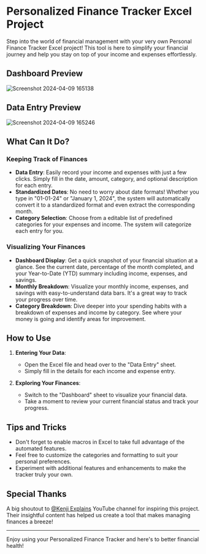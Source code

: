 # Personalized Finance Tracker Excel Project

Step into the world of financial management with your very own Personal Finance Tracker Excel project! This tool is here to simplify your financial journey and help you stay on top of your income and expenses effortlessly.

## Dashboard Preview

![Screenshot 2024-04-09 165138](https://github.com/aakash0210/Data-Professionals-Survey-PowerBI/assets/80809380/8ead2d9e-57a1-42ce-83bf-209ca3c9bedf)

## Data Entry Preview
![Screenshot 2024-04-09 165246](https://github.com/aakash0210/Data-Professionals-Survey-PowerBI/assets/80809380/5bae89fc-4317-4ae0-84b7-7d6dd7d6a9fc)

## What Can It Do?

### Keeping Track of Finances

- **Data Entry**: Easily record your income and expenses with just a few clicks. Simply fill in the date, amount, category, and optional description for each entry.
- **Standardized Dates**: No need to worry about date formats! Whether you type in "01-01-24" or "January 1, 2024", the system will automatically convert it to a standardized format and even extract the corresponding month.
- **Category Selection**: Choose from a editable list of predefined categories for your expenses and income. The system will categorize each entry for you.

### Visualizing Your Finances

- **Dashboard Display**: Get a quick snapshot of your financial situation at a glance. See the current date, percentage of the month completed, and your Year-to-Date (YTD) summary including income, expenses, and savings.
- **Monthly Breakdown**: Visualize your monthly income, expenses, and savings with easy-to-understand data bars. It's a great way to track your progress over time.
- **Category Breakdown**: Dive deeper into your spending habits with a breakdown of expenses and income by category. See where your money is going and identify areas for improvement.

## How to Use

1. **Entering Your Data**:
   - Open the Excel file and head over to the "Data Entry" sheet.
   - Simply fill in the details for each income and expense entry.

2. **Exploring Your Finances**:
   - Switch to the "Dashboard" sheet to visualize your financial data.
   - Take a moment to review your current financial status and track your progress.

## Tips and Tricks

- Don't forget to enable macros in Excel to take full advantage of the automated features.
- Feel free to customize the categories and formatting to suit your personal preferences.
- Experiment with additional features and enhancements to make the tracker truly your own.

## Special Thanks

A big shoutout to [@Kenji Explains](https://www.youtube.com/@KenjiExplains) YouTube channel for inspiring this project. Their insightful content has helped us create a tool that makes managing finances a breeze!

---

Enjoy using your Personalized Finance Tracker and here's to better financial health!
